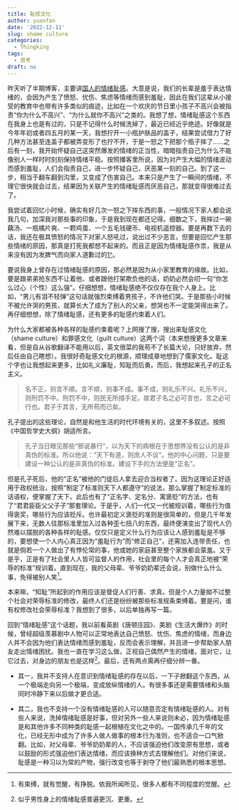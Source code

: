 ```yaml
---
title: 耻感文化
author: yuanfan
date: '2022-12-11'
slug: shame culture
categories:
  - Thingking
tags:
  - 思考
draft: no
---
```


<!--more-->

昨天听了半期博客，主要讲[国人的情绪耻感](https://podcasts.apple.com/cn/podcast/%E5%B1%95%E5%BC%80%E8%AE%B2%E8%AE%B2/id1470561691?i=1000582357426)。大意是说，我们的长辈是羞于表达情绪的，会因为产生了愤怒、忧伤、焦虑等情绪而感到羞耻，因此在我们这辈从小接受的教育中也带有许多类似的痕迹，比如在一个欢庆的节日里小孩子不高兴会被指责“你为什么不高兴”、“为什么就你不高兴”之类的。我想了想，情绪耻感这个东西在我身上也是有过的，只是不记得什么时候洗掉了，最近已经近乎绝迹。好像就是今年年初或者四五月的某一天，我想拧开一小瓶护肤品的盖子，结果尝试借力了好几种方法甚至连盖子都被弄变形了也拧不开，于是一怒之下把那个瓶子摔了……之后有一刻，我开始怀疑自己这突然爆发的情绪的正当性，暗暗指责自己为什么不能像别人一样时时刻刻保持情绪平稳。按照播客里所说，因为对产生大幅的情绪波动而感到羞耻，人们会指责自己，进一步怀疑自己，厌恶某一刻的自己。到了这一步，相当于翻车翻到沟里，又变成了伤害自己。本来只是产生了一瞬间的情绪，不理它很快就会过去，结果因为关联产生的情绪耻感而厌恶自己，那就变得很难过去了。

我尝试着回忆小时候，确实有好几次一怒之下摔东西的事，一般情况下家人都会说我几句，加深我对那些事的印象，于是我到现在都还记得。细数之下，我摔过一碗藕汤、一瓶橘片爽、一颗鸡蛋、一个五毛钱硬币、电视机遥控器。要是再数下去的话，我还在极其愤怒的情况下对家人怒吼过，说出过不少恶言。但要是回忆产生那些情绪的原因，那真是打死我都想不起来的。而且正是因为情绪耻感作祟，我是从来没有因为发脾气而向家人道歉过的[1^]。

要说我身上曾存在过情绪耻感的原因，那必然是因为从小家里教育的缘故。比如，要是跟弟弟抢东西不让着他、或者跟他打架欺负他的话，奶奶必然会叨一句“你怎么过心（个性）这么强”。仔细想想，情绪耻感绝不仅仅存在我个人身上。比如，“男儿有泪不轻弹”这句话就强烈束缚着男孩子，不许他们哭。于是那些小时候不被允许哭的男孩，就算长大了成为了别人的父亲，想哭也不一定能哭得出来了。再仔细想想，除了情绪耻感，还有更多的耻感约束着人们。

为什么大家都被各种各样的耻感约束着呢？上网搜了搜，搜出来耻感文化（shame culture）和罪感文化（guilt culture）这两个词（本来想搜更多文章来看，但是自从谷歌翻译不能用以后，英文很菜的我苟不了长篇大论，只好放弃，然后任由自己瞎想）。我很好奇耻感文化的根源，顺理成章地想到了儒家文化。耻这个字也让我想起来更多，比如礼义廉耻，知耻而后勇。而后，我想起来孔子的正名主义。

>名不正，则言不顺。言不顺，则事不成。事不成，则礼乐不兴。礼乐不兴，则刑罚不中。刑罚不中，则民无所措手足。故君子名之必可言也，言之必可行也。君子于其言，无所苟而已矣。

孔子提出的这些理论，自然是和他生活的时代环境有关的，这里不多叙述。按照《中国哲学史大纲》胡适所言。

>孔子当日眼见那些“邪说暴行”，以为天下的病根在于思想界没有公认的是非真伪的标准。所以他说：“天下有道，则庶人不议”。他的中心问题，只是要建设一种公认的是非真伪的标准。建设下手的方法便是“正名”。

但是孔子死后，他的“正名”被他的门徒后人拿去迎合当权者了。因为这理论正好适用于政权统治，按照“制定了标准则天下人都遵守”的说法，那么掌握了制定标准的话语权，便掌握了天下。此后也有了“正名字、定名分、寓褒贬”的方法，也有了“君君臣臣父父子子”那套理论。于是乎，人们一代又一代被规训着，哪些行为值得褒奖，哪些行为应该贬斥。也许最初定义褒贬的准则是很简单的，但是几千年发展下来，无数人往那标准里加入过各种歪七扭八的东西，最终便演变出了现代人仍然难以摆脱的各种各样的耻感。仅仅只是定义什么行为应该让人感到羞耻是不够的，要想使一个人内心真正因为“羞耻行为”而“修正自己”，还需加入连带责任，也就是倘若一个人做出了有悖伦常的事，他或她的家庭甚至整个家族都会蒙羞。又于是乎，正是有了社会里人人皆可监督人的作用，社会里的每个人才会真正地被“荣辱的标准”规训着。直到现在，我的父母辈、爷爷奶奶辈还会说，别做什么什么事，免得被别人笑[^2]。

本来嘛，“知耻”所起到的作用应该是督促人们行善、求真。但是个人力量拗不过整个社会对荣辱标准的修改，最终人们还是纷纷被那些标准规条束缚着。要是问，谁有权修改社会荣辱标准？我想到了很多，以后单独再写一篇。

回到“情绪耻感”这个话题，我以前看英剧《唐顿庄园》、美剧《生活大爆炸》的时候，曾经超级羡慕剧中人物可以正常地表达自己愤怒、忧伤、焦虑的情绪，而身边人并不会因为他们表达情绪而感到羞耻，反而会表示理解，并且进一步帮助家人朋友走出情绪困扰。我也一直在学习这么做，正视自己偶然产生的情绪，面对它，让它过去，对身边的朋友也是这样[^3]。最后，还有两点需再仔细分辨一番。

+ 其一，我并不支持人在意识到情绪耻感的存在以后，一下子掀翻这个东西，从一个极端走向另一个极端，变成放纵情绪的人。有很多事还是需要情绪和头脑同时冷静下来以后做才更合适。

+ 其二，我也不支持一个没有情绪耻感的人可以随意否定有情绪耻感的人。对有些人来说，洗掉情绪耻感是好事，但对另外一些人来说则未必，因为情绪耻感是和其他许多不同种类的耻感一起根植在文化之中的。一国传承几千年的文化，已经无形中成为了许多人做人做事的根本行为准则，也不适合一口气掀翻。比如，对父母辈、爷爷奶奶辈的人，不应该强迫他们改变原有思想，或者以鼓励的形式强迫他们表达情绪，而应该换种方式去理解他们。对他们来说，耻感是一种习以为常的产物，强行改变也等于剥夺了他们最熟悉的根本思想。

[1^]:记得有一年我生日，那天妈妈特意给我炖了排骨汤，但我不吃，理由是我不爱吃肉只爱吃素，为什么不给我我爱吃的……前两年有一次跟我妈聊天，她还说起这件事，想来当初很伤妈妈的心吧。我也不知道为什么小时候那么那么倔，不过小时候爱吃素多半是因为家里穷、荤腥吃得少，等我长大了荤腥吃得多以后还是觉得肉很好吃的。至于为何心中有歉意却无论如何说不出口，想来又是一种奇怪的未被察觉的耻感作祟。

[^2]:有束缚，就有觉醒，有挣脱。依我所闻所见，很多人都有不同程度的觉醒。

[^3]:似乎男性身上的情绪耻感普遍更沉、更重。